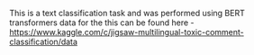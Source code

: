 
This is a text classification task and was performed using BERT transformers
data for the this can be found here - https://www.kaggle.com/c/jigsaw-multilingual-toxic-comment-classification/data
